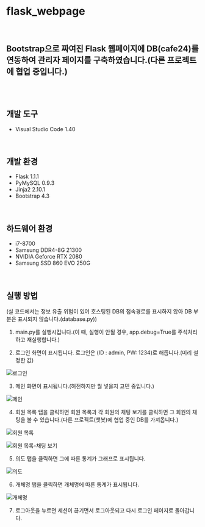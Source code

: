 # flask_webpage
<br>

## Bootstrap으로 짜여진 Flask 웹페이지에 DB(cafe24)를 연동하여 관리자 페이지를 구축하였습니다.(다른 프로젝트에 협업 중입니다.)
<br>
<br>

## 개발 도구
- Visual Studio Code 1.40
<br>

## 개발 환경
- Flask 1.1.1
- PyMySQL 0.9.3
- Jinja2 2.10.1
- Bootstrap 4.3
<br>

## 하드웨어 환경
- i7-8700
- Samsung DDR4-8G 21300
- NVIDIA Geforce RTX 2080
- Samsung SSD 860 EVO 250G
<br>

## 실행 방법
(실 코드에서는 정보 유출 위험이 있어 호스팅된 DB의 접속경로를 표시하지 않아 DB 부분은 표시되지 않습니다.(database.py))
1. main.py를 실행시킵니다.(이 때, 실행이 안될 경우, app.debug=True를 주석처리하고 재실행합니다.)

2. 로그인 화면이 표시됩니다. 로그인은 (ID : admin, PW: 1234)로 해줍니다.(미리 설정한 값)

![로그인](https://user-images.githubusercontent.com/52739724/68653370-f26d1d00-056e-11ea-8bd1-4e51cf4e4b70.jpg)

3. 메인 화면이 표시됩니다.(허전하지만 뭘 넣을지 고민 중입니다.)

![메인](https://user-images.githubusercontent.com/52739724/68653769-c8682a80-056f-11ea-8e1a-cccbcc91acf5.jpg)

4. 회원 목록 탭을 클릭하면 회원 목록과 각 회원의 채팅 보기를 클릭하면 그 회원의 채팅을 볼 수 있습니다.(다른 프로젝트(챗봇)에 협업 중인 DB를 가져옵니다.)

![회원 목록](https://user-images.githubusercontent.com/52739724/68653779-cc944800-056f-11ea-9865-ef257d320836.jpg)


![회원 목록-채팅 보기](https://user-images.githubusercontent.com/52739724/68653782-cdc57500-056f-11ea-8751-dc400acfa4e0.jpg)

5. 의도 탭을 클릭하면 그에 따른 통계가 그래프로 표시됩니다.

![의도](https://user-images.githubusercontent.com/52739724/68653785-cf8f3880-056f-11ea-91e0-4b3ba5a0bec6.jpg)

6. 개체명 탭을 클릭하면 개체명에 따른 통계가 표시됩니다.

![개체명](https://user-images.githubusercontent.com/52739724/68653788-d0c06580-056f-11ea-98cb-7c3bf2024b3a.jpg)

7. 로그아웃을 누르면 세션이 끊기면서 로그아웃되고 다시 로그인 페이지로 돌아갑니다.

